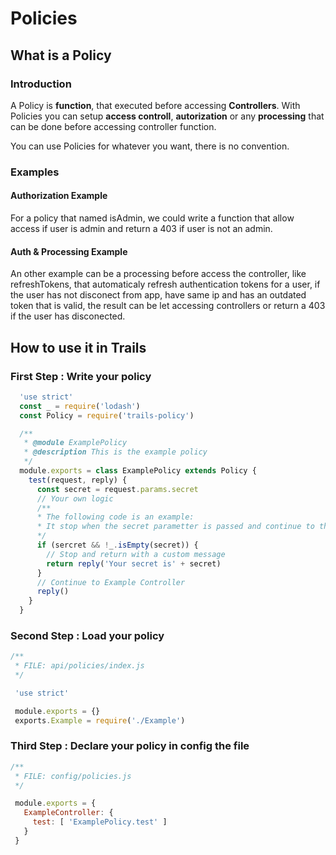 # Policies



## What is a Policy

### Introduction
A Policy is <strong>function</strong>, that executed before accessing <strong>Controllers</strong>.
With Policies you can setup <strong>access controll</strong>, <strong>autorization</strong> or any <strong>processing</strong> that can be done before accessing controller function.

You can use Policies for whatever you want, there is no convention.

### Examples

#### Authorization Example

For a policy that named isAdmin, we could write a function that allow access if user is admin and return a 403 if user is not an admin.

#### Auth & Processing Example

An other example can be a processing before access the controller, like refreshTokens, that automaticaly refresh authentication tokens for a user, if the user has not disconect from app, have same ip and has an outdated token that is valid, the result can be let accessing controllers or return a 403 if the user has disconected.    

## How to use it in Trails


### First Step : Write your policy

```JavaScript
  'use strict'
  const _ = require('lodash')
  const Policy = require('trails-policy')

  /**
   * @module ExamplePolicy
   * @description This is the example policy
   */
  module.exports = class ExamplePolicy extends Policy {
    test(request, reply) {
      const secret = request.params.secret
      // Your own logic
      /**
      * The following code is an example:
      * It stop when the secret parametter is passed and continue to the Controller when there is no secret parametter.
      */
      if (sercret && !_.isEmpty(secret)) {
        // Stop and return with a custom message
        return reply('Your secret is' + secret)
      }
      // Continue to Example Controller
      reply()
    }
  }
```

### Second Step : Load your policy

```JavaScript
/**
 * FILE: api/policies/index.js
 */

 'use strict'

 module.exports = {}
 exports.Example = require('./Example')

```

### Third Step : Declare your policy in config the file

```JavaScript
/**
 * FILE: config/policies.js
 */

 module.exports = {
   ExampleController: {
     test: [ 'ExamplePolicy.test' ]
   }
 }
```
